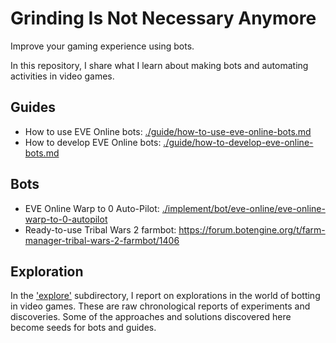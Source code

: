 # Grinding Is Not Necessary Anymore

Improve your gaming experience using bots.

In this repository, I share what I learn about making bots and automating activities in video games.

## Guides

+ How to use EVE Online bots: [./guide/how-to-use-eve-online-bots.md](./guide/how-to-use-eve-online-bots.md)
+ How to develop EVE Online bots: [./guide/how-to-develop-eve-online-bots.md](./guide/how-to-develop-eve-online-bots.md)

## Bots

+ EVE Online Warp to 0 Auto-Pilot: [./implement/bot/eve-online/eve-online-warp-to-0-autopilot](./implement/bot/eve-online/eve-online-warp-to-0-autopilot)
+ Ready-to-use Tribal Wars 2 farmbot: https://forum.botengine.org/t/farm-manager-tribal-wars-2-farmbot/1406

## Exploration

In the ['explore'](./explore) subdirectory, I report on explorations in the world of botting in video games. These are raw chronological reports of experiments and discoveries. Some of the approaches and solutions discovered here become seeds for bots and guides.
